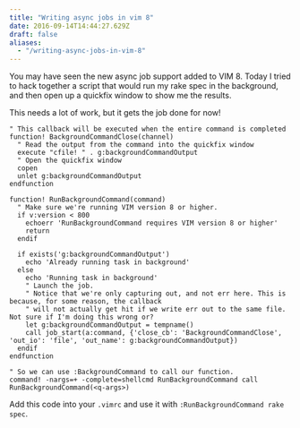 ```yaml
---
title: "Writing async jobs in vim 8"
date: 2016-09-14T14:44:27.629Z
draft: false
aliases:
  - "/writing-async-jobs-in-vim-8"
---
```

You may have seen the new async job support added to VIM 8. Today I tried to hack together a script that would
run my rake spec in the background, and then open up a quickfix window to show me the results.

This needs a lot of work, but it gets the job done for now!

```viml
" This callback will be executed when the entire command is completed
function! BackgroundCommandClose(channel)
  " Read the output from the command into the quickfix window
  execute "cfile! " . g:backgroundCommandOutput
  " Open the quickfix window
  copen
  unlet g:backgroundCommandOutput
endfunction

function! RunBackgroundCommand(command)
  " Make sure we're running VIM version 8 or higher.
  if v:version < 800
    echoerr 'RunBackgroundCommand requires VIM version 8 or higher'
    return
  endif

  if exists('g:backgroundCommandOutput')
    echo 'Already running task in background'
  else
    echo 'Running task in background'
    " Launch the job.
    " Notice that we're only capturing out, and not err here. This is because, for some reason, the callback
    " will not actually get hit if we write err out to the same file. Not sure if I'm doing this wrong or?
    let g:backgroundCommandOutput = tempname()
    call job_start(a:command, {'close_cb': 'BackgroundCommandClose', 'out_io': 'file', 'out_name': g:backgroundCommandOutput})
  endif
endfunction

" So we can use :BackgroundCommand to call our function.
command! -nargs=+ -complete=shellcmd RunBackgroundCommand call RunBackgroundCommand(<q-args>)
```

Add this code into your `.vimrc` and use it with `:RunBackgroundCommand rake spec`.

